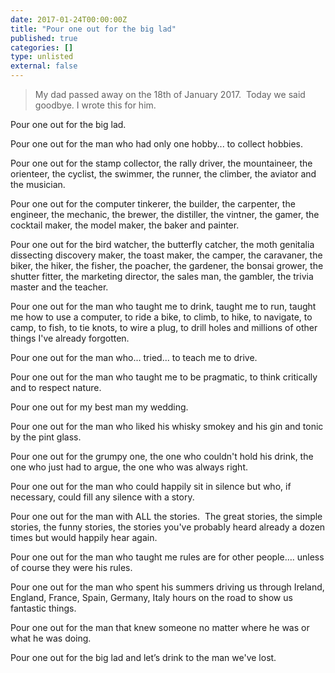 ```yaml
---
date: 2017-01-24T00:00:00Z
title: "Pour one out for the big lad"
published: true
categories: []
type: unlisted
external: false
---
```


> My dad passed away on the 18th of January 2017.  Today we said goodbye. I wrote this for him.

Pour one out for the big lad.

Pour one out for the man who had only one hobby... to collect hobbies.

Pour one out for the stamp collector, the rally driver, the mountaineer, the orienteer, the cyclist, the swimmer, the runner, the climber, the aviator and the musician.

Pour one out for the computer tinkerer, the builder, the carpenter, the engineer, the mechanic, the brewer, the distiller, the vintner, the gamer, the cocktail maker, the model maker, the baker and painter.

Pour one out for the bird watcher, the butterfly catcher, the moth genitalia dissecting discovery maker, the toast maker, the camper, the caravaner, the biker, the hiker, the fisher, the poacher, the gardener, the bonsai grower, the shutter fitter, the marketing director, the sales man, the gambler, the trivia master and the teacher.

Pour one out for the man who taught me to drink, taught me to run, taught me how to use a computer, to ride a bike, to climb, to hike, to navigate, to camp, to fish, to tie knots, to wire a plug, to drill holes and millions of other things I've already forgotten.

Pour one out for the man who... tried... to teach me to drive.

Pour one out for the man who taught me to be pragmatic, to think critically and to respect nature.

Pour one out for my best man my wedding.

Pour one out for the man who liked his whisky smokey and his gin and tonic by the pint glass.

Pour one out for the grumpy one, the one who couldn't hold his drink, the one who just had to argue, the one who was always right.

Pour one out for the man who could happily sit in silence but who, if necessary, could fill any silence with a story.

Pour one out for the man with ALL the stories.  The great stories, the simple stories, the funny stories, the stories you've probably heard already a dozen times but would happily hear again.

Pour one out for the man who taught me rules are for other people…. unless of course they were his rules.

Pour one out for the man who spent his summers driving us through Ireland, England, France, Spain, Germany, Italy hours on the road to show us fantastic things.

Pour one out for the man that knew someone no matter where he was or what he was doing.  

Pour one out for the big lad and let’s drink to the man we've lost.
